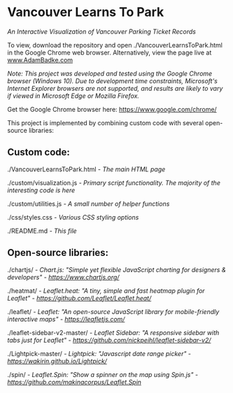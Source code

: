 # Vancouver Learns To Park
*An Interactive Visualization of Vancouver Parking Ticket Records*

To view, download the repository and open ./VancouverLearnsToPark.html in the Google Chrome web browser. Alternatively, view the page live at www.AdamBadke.com

*Note: This project was developed and tested using the Google Chrome browser (Windows 10). Due to development time constraints, Microsoft's Internet Explorer browsers are not supported, and results are likely to vary if viewed in Microsoft Edge or Mozilla Firefox.*

Get the Google Chrome browser here: https://www.google.com/chrome/

This project is implemented by combining custom code with several open-source libraries:

Custom code:
------------
\./VancouverLearnsToPark.html	*- The main HTML page*

\./custom/visualization.js 		*- Primary script functionality. The majority of the interesting code is here*

\./custom/utilities.js			*- A small number of helper functions*

\./css/styles.css				*- Various CSS styling options*

\./README.md					*- This file*


Open-source libraries:
------------------------------------
\./chartjs/						*- Chart.js: "Simple yet flexible JavaScript charting for designers & developers" - https://www.chartjs.org/*

\./heatmat/						*- Leaflet.heat: "A tiny, simple and fast heatmap plugin for Leaflet" - https://github.com/Leaflet/Leaflet.heat/*

\./leaflet/						*- Leaflet: "An open-source JavaScript library for mobile-friendly interactive maps" - https://leafletjs.com/*

\./leaflet-sidebar-v2-master/		*- Leaflet Sidebar: "A responsive sidebar with tabs just for Leaflet" - https://github.com/nickpeihl/leaflet-sidebar-v2/*

\./Lightpick-master/				*- Lightpick: "Javascript date range picker" - https://wakirin.github.io/Lightpick/*

\./spin/							*- Leaflet.Spin: "Show a spinner on the map using Spin.js" - https://github.com/makinacorpus/Leaflet.Spin*
